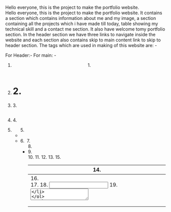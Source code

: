 Hello everyone, this is the project to make the portfolio website.  
Hello everyone, this is the project to make the portfolio website. 
It contains a section which contains information about me and my image, a section containing all the projects which i have made till today, table showing my technical skill and a contact me section.
It also have welcome tomy portfolio section. In the header section we have three links to navigate inside the website and each section also contains skip to main content link to skip to header section. 
The tags which are used in making of this website are: -

For Header:-              For main: -
  1. <header>               1. <main>
  2. <h1>                   2. <section> 
  3. <nav>                  3. <h2>
  4. <a>                    4. <p>
  5. <ul>                   5. <a>
  6. <li>                   6. <img>
                            7. <ul>
                            8. <li>
                            9. <br>
                            10. <table>
                            11. <thead>
                            12. <tr>
                            13. <th>
                            14. <tbody>
                            15. <td>
                            16. <form>
                            17. <label>
                            18. <input>
                            19. <textarea>

The purpose to make this website is to learn HTML and make a portfolio website and test our knowledge about HTML.
The purpose to make this website is to learn HTML and make a portfolio website and test our knowledge about HTML.
